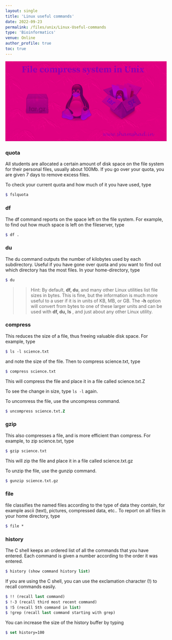 ```yaml
---
layout: single
title: 'Linux useful commands'
date: 2022-09-23
permalink: /files/unix/Linux-Useful-commands
type: 'Bioinformatics'
venue: Online
author_profile: true
toc: true
---
```


![Unix files sytem](/images/unix/linux-tar-gz.webp)

### quota

All students are allocated a certain amount of disk space on the file system for their personal files, usually about 100Mb. If you go over your quota, you are given 7 days to remove excess files.

To check your current quota and how much of it you have used, type
```scss
$ fslquota
```
### df 

The df command reports on the space left on the file system. For example, to find out how much space is left on the fileserver, type

```scss
$ df .
```
### du

The du command outputs the number of kilobytes used by each subdirectory. Useful if you have gone over quota and you want to find out which directory has the most files. In your home-directory, type
```scss
$ du
```
>> Hint: By default, **df, du**, and many other Linux utilities list file sizes in bytes. This is fine, but the information is much more useful to a user if it is in units of KB, MB, or GB. The **-h** option will convert from bytes to one of these larger units and can be used with **df, du, ls** , and just about any other Linux utility.

### compress

This reduces the size of a file, thus freeing valuable disk space. For example, type
```scss
$ ls -l science.txt
```
and note the size of the file. Then to compress science.txt, type
```scss
$ compress science.txt
```
This will compress the file and place it in a file called science.txt.Z

To see the change in size, type `ls -l` again.

To uncomress the file, use the uncompress command.
```scss
$ uncompress science.txt.Z
```
### gzip

This also compresses a file, and is more efficient than compress. For example, to zip science.txt, type
```scss
$ gzip science.txt
```
This will zip the file and place it in a file called science.txt.gz

To unzip the file, use the gunzip command.
```scss
$ gunzip science.txt.gz
```
### file

file classifies the named files according to the type of data they contain, for example ascii (text), pictures, compressed data, etc.. To report on all files in your home directory, type
```scss
$ file *
```
### history

The C shell keeps an ordered list of all the commands that you have entered. Each command is given a number according to the order it was entered.
```scss
$ history (show command history list)
```
If you are using the C shell, you can use the exclamation character (!) to recall commands easily.
```scss
$ !! (recall last command)
$ !-3 (recall third most recent command)
$ !5 (recall 5th command in list)
$ !grep (recall last command starting with grep)
```
You can increase the size of the history buffer by typing
```scss
$ set history=100
```